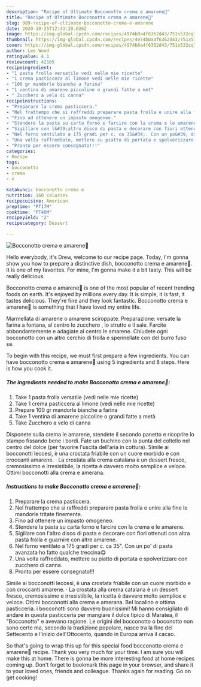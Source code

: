 ```yaml
---
description: "Recipe of Ultimate Bocconotto crema e amarene🍒"
title: "Recipe of Ultimate Bocconotto crema e amarene🍒"
slug: 989-recipe-of-ultimate-bocconotto-crema-e-amarene
date: 2020-10-25T12:43:20.026Z
image: https://img-global.cpcdn.com/recipes/4974b0a4f6362d43/751x532cq70/bocconotto-crema-e-amarene🍒-recipe-main-photo.jpg
thumbnail: https://img-global.cpcdn.com/recipes/4974b0a4f6362d43/751x532cq70/bocconotto-crema-e-amarene🍒-recipe-main-photo.jpg
cover: https://img-global.cpcdn.com/recipes/4974b0a4f6362d43/751x532cq70/bocconotto-crema-e-amarene🍒-recipe-main-photo.jpg
author: Lee Wood
ratingvalue: 4.1
reviewcount: 42165
recipeingredient:
- "1 pasta frolla versatile vedi nelle mie ricette"
- "1 crema pasticcera al limone vedi nelle mie ricette"
- "100 gr mandorle bianche a farina"
- "1 ventina di amarene piccoline o grandi fatte a met"
- " Zucchero a velo di canna"
recipeinstructions:
- "Preparare la crema pasticcera."
- "Nel frattempo che si raffreddi preparare pasta frolla e unire alla fine le mandorle tritate finemente."
- "Fino ad ottenere un impasto omogeneo."
- "Stendere la pasta su carta forno e farcire con la crema e le amarene."
- "Sigillare con l&#39;altro disco di pasta e decorare con fiori ottenuti con altra pasta frolla e guarnire con altre amarene."
- "Nel forno ventilato a 175 gradi per c. ca 35&#34;. Con un po&#39; di pasta avanzata ho fatto qualche treccina😋"
- "Una volta raffreddato, mettere su piatto di portata e spolverizzare con zucchero di canna."
- "Pronto per essere consegnato!!!"
categories:
- Recipe
tags:
- bocconotto
- crema
- e

katakunci: bocconotto crema e 
nutrition: 160 calories
recipecuisine: American
preptime: "PT17M"
cooktime: "PT40M"
recipeyield: "2"
recipecategory: Dessert

---
```



![Bocconotto crema e amarene🍒](https://img-global.cpcdn.com/recipes/4974b0a4f6362d43/751x532cq70/bocconotto-crema-e-amarene🍒-recipe-main-photo.jpg)

Hello everybody, it's Drew, welcome to our recipe page. Today, I'm gonna show you how to prepare a distinctive dish, bocconotto crema e amarene🍒. It is one of my favorites. For mine, I'm gonna make it a bit tasty. This will be really delicious.

Bocconotto crema e amarene🍒 is one of the most popular of recent trending foods on earth. It's enjoyed by millions every day. It is simple, it is fast, it tastes delicious. They're fine and they look fantastic. Bocconotto crema e amarene🍒 is something that I have loved my entire life.

Marmellata di amarene o amarene sciroppate. Preparazione: versate la farina a fontana, al centro lo zucchero , lo strutto e il sale. Farcite abbondantemente e adagiate al centro le amarene. Chiudete ogni bocconotto con un altro cerchio di frolla e spennellate con del burro fuso se.


To begin with this recipe, we must first prepare a few ingredients. You can have bocconotto crema e amarene🍒 using 5 ingredients and 8 steps. Here is how you cook it.

<!--inarticleads1-->

##### The ingredients needed to make Bocconotto crema e amarene🍒:

1. Take 1 pasta frolla versatile (vedi nelle mie ricette)
1. Take 1 crema pasticcera al limone (vedi nelle mie ricette)
1. Prepare 100 gr mandorle bianche a farina
1. Take 1 ventina di amarene piccoline o grandi fatte a metà
1. Take  Zucchero a velo di canna


Disponete sulla crema le amarene, stendete il secondo panetto e ricoprire lo stampo fissando bene i bordi. Fate un buchino con la punta del coltello nel centro del dolce (per favorire l&#39;uscita dell&#39;aria in cottura). Simile ai bocconotti leccesi, è una crostata friabile con un cuore morbido e con croccanti amarene. · La crostata alla crema catalana è un dessert fresco, cremosissimo e irresistibile, la ricetta è davvero molto semplice e veloce. Ottimi bocconotti alla crema e amerana. 

<!--inarticleads2-->

##### Instructions to make Bocconotto crema e amarene🍒:

1. Preparare la crema pasticcera.
1. Nel frattempo che si raffreddi preparare pasta frolla e unire alla fine le mandorle tritate finemente.
1. Fino ad ottenere un impasto omogeneo.
1. Stendere la pasta su carta forno e farcire con la crema e le amarene.
1. Sigillare con l&#39;altro disco di pasta e decorare con fiori ottenuti con altra pasta frolla e guarnire con altre amarene.
1. Nel forno ventilato a 175 gradi per c. ca 35&#34;. Con un po&#39; di pasta avanzata ho fatto qualche treccina😋
1. Una volta raffreddato, mettere su piatto di portata e spolverizzare con zucchero di canna.
1. Pronto per essere consegnato!!!


Simile ai bocconotti leccesi, è una crostata friabile con un cuore morbido e con croccanti amarene. · La crostata alla crema catalana è un dessert fresco, cremosissimo e irresistibile, la ricetta è davvero molto semplice e veloce. Ottimi bocconotti alla crema e amerana. Bel localino e ottima pasticceria. i bocconotti sono davvero buonissimi! Mi hanno consigliato di andare in questa pasticceria per mangiare il dolce tipico di Maratea, il &#34;Bocconotto&#34; e avevano ragione. Le origini del bocconotto o boconotto non sono certe ma, secondo la tradizione popolare, nasce tra la fine del Settecento e l&#39;inizio dell&#39;Ottocento, quando in Europa arriva il cacao. 

So that's going to wrap this up for this special food bocconotto crema e amarene🍒 recipe. Thank you very much for your time. I am sure you will make this at home. There is gonna be more interesting food at home recipes coming up. Don't forget to bookmark this page in your browser, and share it to your loved ones, friends and colleague. Thanks again for reading. Go on get cooking!
